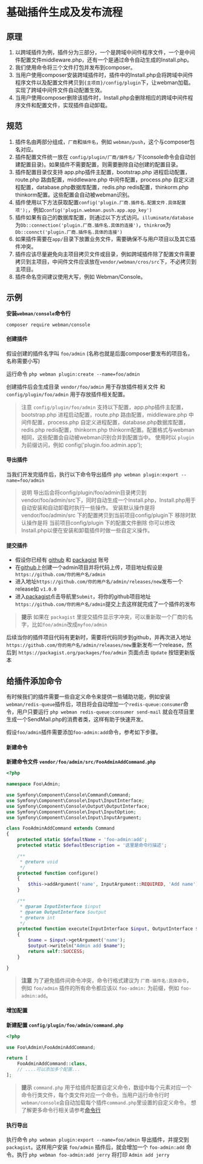 # 基础插件生成及发布流程

## 原理

1. 以跨域插件为例，插件分为三部分，一个是跨域中间件程序文件，一个是中间件配置文件middleware.php，还有一个是通过命令自动生成的Install.php。
2. 我们使用命令将三个文件打包并发布到composer。
3. 当用户使用composer安装跨域插件时，插件中的Install.php会将跨域中间件程序文件以及配置文件拷贝到`{主项目}/config/plugin`下，让webman加载。实现了跨域中间件文件自动配置生效。
4. 当用户使用composer删除该插件时，Install.php会删除相应的跨域中间件程序文件和配置文件，实现插件自动卸载。

## 规范

1. 插件名由两部分组成，`厂商`和`插件名`，例如 `webman/push`，这个与composer包名对应。
2. 插件配置文件统一放在 `config/plugin/厂商/插件名/` 下(console命令会自动创建配置目录)。如果插件不需要配置，则需要删除自动创建的配置目录。
3. 插件配置目录仅支持 app.php插件主配置，bootstrap.php 进程启动配置，route.php 路由配置，middleware.php 中间件配置，process.php 自定义进程配置，database.php数据库配置，redis.php redis配置，thinkorm.php thinkorm配置。这些配置会自动被webman识别。
4. 插件使用以下方法获取配置`config('plugin.厂商.插件名.配置文件.具体配置项');`，例如`config('plugin.webman.push.app.app_key')`
5. 插件如果有自己的数据库配置，则通过以下方式访问。`illuminate/database`为`Db::connection('plugin.厂商.插件名.具体的连接')`，`thinkrom`为`Db::connct('plugin.厂商.插件名.具体的连接')`
6. 如果插件需要在`app/`目录下放置业务文件，需要确保不与用户项目以及其它插件冲突。
7. 插件应该尽量避免向主项目拷贝文件或目录，例如跨域插件除了配置文件需要拷贝到主项目，中间件文件应该放在`vendor/webman/cros/src`下，不必拷贝到主项目。
8. 插件命名空间建议使用大写，例如 Webman/Console。

## 示例

**安装`webman/console`命令行**

`composer require webman/console`

#### 创建插件

假设创建的插件名字叫 `foo/admin` (名称也就是后面composer要发布的项目名，名称需要小写)

运行命令
`php webman plugin:create --name=foo/admin`

创建插件后会生成目录 `vendor/foo/admin` 用于存放插件相关文件 和 `config/plugin/foo/admin` 用于存放插件相关配置。

> 注意
> `config/plugin/foo/admin` 支持以下配置，app.php插件主配置，bootstrap.php 进程启动配置，route.php 路由配置，middleware.php 中间件配置，process.php 自定义进程配置，database.php数据库配置，redis.php redis配置，thinkorm.php thinkorm配置。配置格式与webman相同，这些配置会自动被webman识别合并到配置当中。
> 使用时以 `plugin` 为前缀访问，例如 config('plugin.foo.admin.app');

#### 导出插件

当我们开发完插件后，执行以下命令导出插件
`php webman plugin:export --name=foo/admin`

> 说明
> 导出后会将config/plugin/foo/admin目录拷贝到vendor/foo/admin/src下，同时自动生成一个Install.php，Install.php用于自动安装和自动卸载时执行一些操作。
> 安装默认操作是将 vendor/foo/admin/src 下的配置拷贝到当前项目config/plugin下
> 移除时默认操作是将 当前项目config/plugin 下的配置文件删除
> 你可以修改Install.php以便在安装和卸载插件时做一些自定义操作。

#### 提交插件

* 假设你已经有 [github](https://github.com) 和 [packagist](https://packagist.org) 账号
* 在[github](https://github.com)上创建一个admin项目并将代码上传，项目地址假设是 `https://github.com/你的用户名/admin`
* 进入地址`https://github.com/你的用户名/admin/releases/new`发布一个release如 `v1.0.0`
* 进入[packagist](https://packagist.org)点击导航里`Submit`，将你的github项目地址`https://github.com/你的用户名/admin`提交上去这样就完成了一个插件的发布

> **提示**
> 如果在 `packagist` 里提交插件显示字冲突，可以重新取一个厂商的名字，比如`foo/admin`改成`myfoo/admin`

后续当你的插件项目代码有更新时，需要将代码同步到github，并再次进入地址`https://github.com/你的用户名/admin/releases/new`重新发布一个release，然后到 `https://packagist.org/packages/foo/admin` 页面点击 `Update` 按钮更新版本

## 给插件添加命令

有时候我们的插件需要一些自定义命令来提供一些辅助功能，例如安装 `webman/redis-queue`插件后，项目将会自动增加一个`redis-queue:consumer`命令，用户只要运行 `php webman redis-queue:consumer send-mail` 就会在项目里生成一个SendMail.php的消费者类，这样有助于快速开发。

假设`foo/admin`插件需要添加`foo-admin:add`命令，参考如下步骤。 

#### 新建命令

**新建命令文件 `vendor/foo/admin/src/FooAdminAddCommand.php`**

```php
<?php

namespace Foo\Admin;

use Symfony\Component\Console\Command\Command;
use Symfony\Component\Console\Input\InputInterface;
use Symfony\Component\Console\Output\OutputInterface;
use Symfony\Component\Console\Input\InputOption;
use Symfony\Component\Console\Input\InputArgument;

class FooAdminAddCommand extends Command
{
    protected static $defaultName = 'foo-admin:add';
    protected static $defaultDescription = '这里是命令行描述';

    /**
     * @return void
     */
    protected function configure()
    {
        $this->addArgument('name', InputArgument::REQUIRED, 'Add name');
    }

    /**
     * @param InputInterface $input
     * @param OutputInterface $output
     * @return int
     */
    protected function execute(InputInterface $input, OutputInterface $output)
    {
        $name = $input->getArgument('name');
        $output->writeln("Admin add $name");
        return self::SUCCESS;
    }

}
```

> **注意**
> 为了避免插件间命令冲突，命令行格式建议为 `厂商-插件名:具体命令`，例如 `foo/admin` 插件的所有命令都应该以 `foo-admin:` 为前缀，例如 `foo-admin:add`。

#### 增加配置

**新建配置 `config/plugin/foo/admin/command.php`**

```php
<?php

use Foo\Admin\FooAdminAddCommand;

return [
    FooAdminAddCommand::class,
    // ....可以添加多个配置...
];
```

> **提示**
> `command.php` 用于给插件配置自定义命令，数组中每个元素对应一个命令行类文件，每个类文件对应一个命令。当用户运行命令行时`webman/console`会自动加载每个插件`command.php`里设置的自定义命令。 想了解更多命令行相关请参考[命令行](console.md)

#### 执行导出

执行命令 `php webman plugin:export --name=foo/admin` 导出插件，并提交到`packagist`。这样用户安装 `foo/admin` 插件后，就会增加一个 `foo-admin:add` 命令。执行 `php webman foo-admin:add jerry` 将打印 `Admin add jerry`
